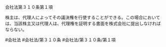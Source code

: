 会社法第３１０条第１項

株主は、代理人によってその議決権を行使することができる。この場合においては、当該株主又は代理人は、代理権を証明する書面を株式会社に提出しなければならない。

#会社法
#会社法/第３１０条
#会社法/第３１０条/第１項
